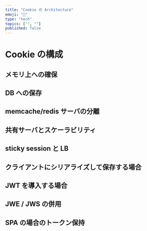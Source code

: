 ```yaml
---
title: "Cookie の Architecture"
emoji: "📝"
type: "tech"
topics: ["", ""]
published: false
---
```


# Cookie の構成

## メモリ上への確保
## DB への保存
## memcache/redis サーバの分離
## 共有サーバとスケーラビリティ
## sticky session と LB
## クライアントにシリアライズして保存する場合
## JWT を導入する場合
## JWE / JWS の併用
## SPA の場合のトークン保持
